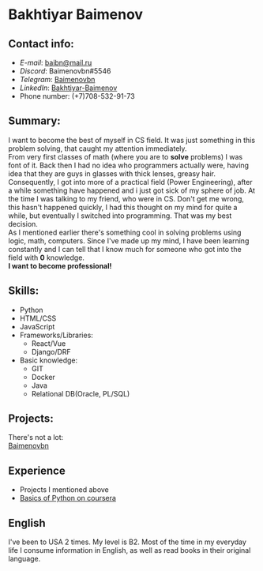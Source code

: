 # Bakhtiyar Baimenov

## Contact info:
* *E-mail*: baibn@mail.ru
* *Discord*: Baimenovbn#5546
* *Telegram*: [Baimenovbn](https://t.me/Baimenovbn)
* *LinkedIn*: [Bakhtiyar-Baimenov](https://www.linkedin.com/in/bakhtiyar-baimenov-106938192/)
* Phone number: (+7)708-532-91-73

## Summary:
I want to become the best of myself in CS field. It was just something in this problem solving, that caught my attention immediately.<br>
From very first classes of math (where you are to **solve** problems) I was font of it. Back then I had no idea who programmers actually were, having idea that they are
guys in glasses with thick lenses, greasy hair. Consequently, I got into more of a practical field (Power Engineering), after a while something have happened and i just got sick of my sphere of job. At the time I was talking to my friend, who were in CS. Don't get me wrong, this hasn't happened quickly, I had this thought on my mind for quite a while, but eventually I switched into programming. That was my best decision.<br> As I mentioned earlier there's something cool in solving problems using logic, math, computers. Since I've made up my mind, I have been learning constantly and I can tell that I know much for someone who got into the field with **0** knowledge.<br> **I want to become professional!**

## Skills:
* Python
* HTML/CSS
* JavaScript
* Frameworks/Libraries:
  * React/Vue
  * Django/DRF
* Basic knowledge:
  * GIT
  * Docker
  * Java
  * Relational DB(Oracle, PL/SQL)

## Projects:
There's not a lot:<br>
[Baimenovbn](https://github.com/Baimenovbn)

## Experience
* Projects I mentioned above <br>
* [Basics of Python on coursera](https://www.coursera.org/learn/python-osnovy-programmirovaniya/home/welcome)

## English
I've been to USA 2 times. My level is B2. Most of the time in my everyday life I consume information in English, as well as read books in their original language.